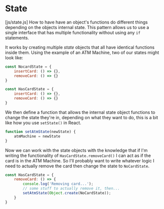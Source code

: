 # State
[js/state.js]
How to have have an object's functions do different things depending on the objects internal state.
This pattern allows us to use a single interface that has multiple functionality without using any
`if` statements.

It works by creating multiple *state* objects that all have identical functions inside them. Using
the example of an ATM Machine, two of our states might look like:

```js
const NocardState = {
    insertCard: () => {},
    removeCard: () => {}
}

const HasCardState = {
    insertCard: () => {},
    removeCard: () => {}
}
```

We then define a function that allows the internal state object functions to change the state they're
in, depending on what they want to do, this is a bit like how you use `setState()` in React.

```js
function setAtmState(newState) {
    atmMachine = newState
}
```

Now we can work with the state objects with the knowledge that if I'm writing the functionality of 
`HasCardState.removeCard()` I can act as if the card is in the ATM Machine. So I'll probably want to
write whatever logic I need to actually remove the card then change the state to `NoCardState`.

```js
const HasCardState = {
    removeCard: () => {
        console.log('Removing card...');
        // some stuff to actually remove it, then...
        setAtmState(Object.create(NoCardState));
    }
}
```